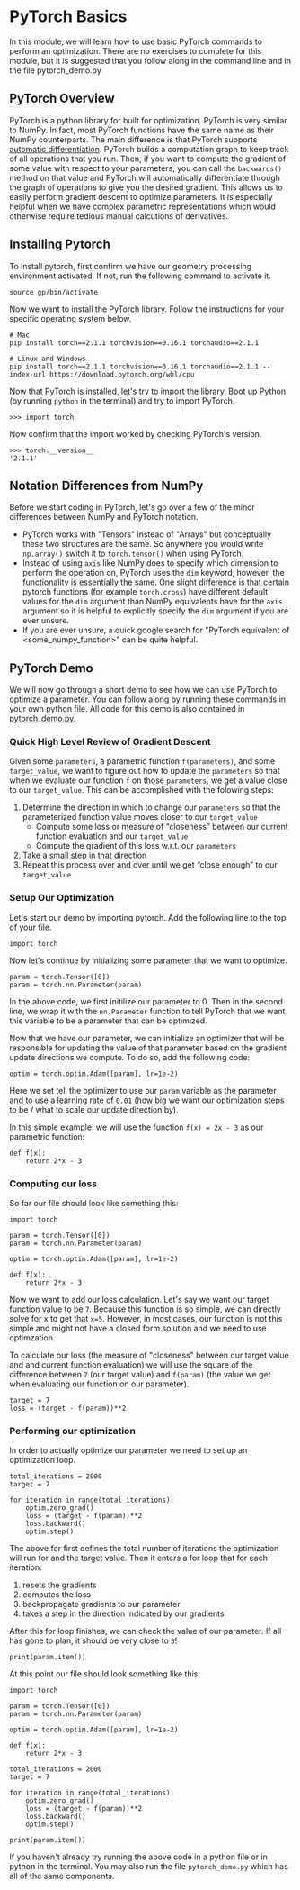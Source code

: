 # PyTorch Basics

In this module, we will learn how to use basic PyTorch commands to perform an optimization. There are no exercises to complete for this module, but it is suggested that you follow along in the command line and in the file pytorch_demo.py

## PyTorch Overview
PyTorch is a python library for built for optimization. PyTorch is very similar to NumPy. In fact, most PyTorch functions have the same name as their NumPy counterparts. The main difference is that PyTorch supports [automatic differentiation](https://pytorch.org/tutorials/beginner/basics/autogradqs_tutorial.html). PyTorch builds a computation graph to keep track of all operations that you run. Then, if you want to compute the gradient of some value with respect to your parameters, you can call the `backwards()` method on that value and PyTorch will automatically differentiate through the graph of operations to give you the desired gradient. This allows us to easily perform gradient descent to optimize parameters. It is especially helpful when we have complex parametric representations which would otherwise require tedious manual calcutions of derivatives.


## Installing Pytorch
To install pytorch, first confirm we have our geometry processing environment activated. If not, run the following command to activate it.
```
source gp/bin/activate
```
Now we want to install the PyTorch library. Follow the instructions for your specific operating system below.

```
# Mac
pip install torch==2.1.1 torchvision==0.16.1 torchaudio==2.1.1

# Linux and Windows
pip install torch==2.1.1 torchvision==0.16.1 torchaudio==2.1.1 --index-url https://download.pytorch.org/whl/cpu
```
Now that PyTorch is installed, let's try to import the library. Boot up Python (by running `python` in the terminal) and try to import PyTorch.
```
>>> import torch
```
Now confirm that the import worked by checking PyTorch's version.
```
>>> torch.__version__
'2.1.1'
```

## Notation Differences from NumPy
Before we start coding in PyTorch, let's go over a few of the minor differences between NumPy and PyTorch notation.
- PyTorch works with "Tensors" instead of "Arrays" but conceptually these two structures are the same. So anywhere you would write `np.array()` switch it to `torch.tensor()` when using PyTorch.
- Instead of using `axis` like NumPy does to specify which dimension to perform the operation on, PyTorch uses the `dim` keyword, however, the functionality is essentially the same. One slight difference is that certain pytorch functions (for example `torch.cross`) have different default values for the `dim` argument than NumPy equivalents have for the `axis` argument so it is helpful to explicitly specify the `dim` argument if you are ever unsure.
- If you are ever unsure, a quick google search for "PyTorch equivalent of <some_numpy_function>" can be quite helpful.

## PyTorch Demo
We will now go through a short demo to see how we can use PyTorch to optimize a parameter. You can follow along by running these commands in your own python file. All code for this demo is also contained in [pytorch_demo.py](pytorch_demo.py).

### Quick High Level Review of Gradient Descent
Given some `parameters`, a parametric function `f(parameters)`, and some `target_value`, we want to figure out how to update the `parameters` so that when we evaluate our function `f` on those `parameters`, we get a value close to our `target_value`. This can be accomplished with the folowing steps:

1) Determine the direction in which to change our `parameters` so that the parameterized function value moves closer to our `target_value`
    - Compute some loss or measure of “closeness” between our current function evaluation and our `target_value`
    - Compute the gradient of this loss w.r.t. our `parameters`
2) Take a small step in that direction
3) Repeat this process over and over until we get “close enough” to our `target_value`

### Setup Our Optimization
Let's start our demo by importing pytorch. Add the following line to the top of your file.
```
import torch
```

Now let's continue by initializing some parameter that we want to optimize.
```
param = torch.Tensor([0])
param = torch.nn.Parameter(param)
```
In the above code, we first initilize our parameter to 0. Then in the second line, we wrap it with the `nn.Parameter` function to tell PyTorch that we want this variable to be a parameter that can be optimized.

Now that we have our parameter, we can initialize an optimizer that will be responsible for updating the value of that parameter based on the gradient update directions we compute. To do so, add the following code:
```
optim = torch.optim.Adam([param], lr=1e-2)
```
Here we set tell the optimizer to use our `param` variable as the parameter and to use a learning rate of `0.01` (how big we want our optimization steps to be / what to scale our update direction by).

In this simple example, we will use the function `f(x) = 2x - 3` as our parametric function:
```
def f(x):
    return 2*x - 3
```

### Computing our loss
So far our file should look like something this:
```
import torch

param = torch.Tensor([0])
param = torch.nn.Parameter(param)

optim = torch.optim.Adam([param], lr=1e-2)

def f(x):
    return 2*x - 3
```

Now we want to add our loss calculation. Let's say we want our target function value to be `7`. Because this function is so simple, we can directly solve for x to get that `x=5`. However, in most cases, our function is not this simple and might not have a closed form solution and we need to use optimzation.

To calculate our loss (the measure of "closeness" between our target value and and current function evaluation) we will use the square of the difference between `7` (our target value) and `f(param)` (the value we get when evaluating our function on our parameter).
```
target = 7
loss = (target - f(param))**2
```

### Performing our optimization
In order to actually optimize our parameter we need to set up an optimization loop.
```
total_iterations = 2000
target = 7

for iteration in range(total_iterations):
    optim.zero_grad()
    loss = (target - f(param))**2
    loss.backward()
    optim.step()
```
The above for first defines the total number of iterations the optimization will run for and the target value. Then it enters a for loop that for each iteration:
1) resets the gradients
2) computes the loss
3) backpropagate gradients to our parameter
4) takes a step in the direction indicated by our gradients

After this for loop finishes, we can check the value of our parameter. If all has gone to plan, it should be very close to `5`!
```
print(param.item())
```

At this point our file should look something like this:
```
import torch

param = torch.Tensor([0])
param = torch.nn.Parameter(param)

optim = torch.optim.Adam([param], lr=1e-2)

def f(x):
    return 2*x - 3

total_iterations = 2000
target = 7

for iteration in range(total_iterations):
    optim.zero_grad()
    loss = (target - f(param))**2
    loss.backward()
    optim.step()

print(param.item())
```

If you haven't already try running the above code in a python file or in python in the terminal. You may also run the file `pytorch_demo.py` which has all of the same components.